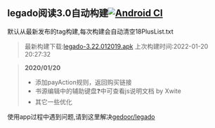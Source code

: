 ## legado阅读3.0自动构建[![Android CI](https://github.com/10bits/gedoor-Build/workflows/Android%20CI/badge.svg)](https://github.com/10bits/gedoor-Build/actions)

默认从最新发布的tag构建,每次构建会自动清空18PlusList.txt

> 最新构建下载:[legado-3.22.012019.apk](https://github.com/xianum/gedoor-Build/releases/download/legado-3.22.012019/legado-3.22.012019.apk) 上次构建时间:2022-01-20 20:27:32
<!--start-->
> **2020/01/20**
> 
> * 添加payAction规则，返回购买链接
> * 书源编辑中的辅助键盘❓中可查看js说明文档 by Xwite
> * 其它一些优化
<!--end-->
  
使用app过程中遇到问题,请到这里解决[gedoor/legado](https://github.com/gedoor/legado/issues)

